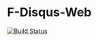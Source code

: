 # F-Disqus-Web

[![Build Status](https://travis-ci.org/Ilyaololo/f-disqus-web.svg?branch=master)](https://travis-ci.org/Ilyaololo/f-disqus-web)
